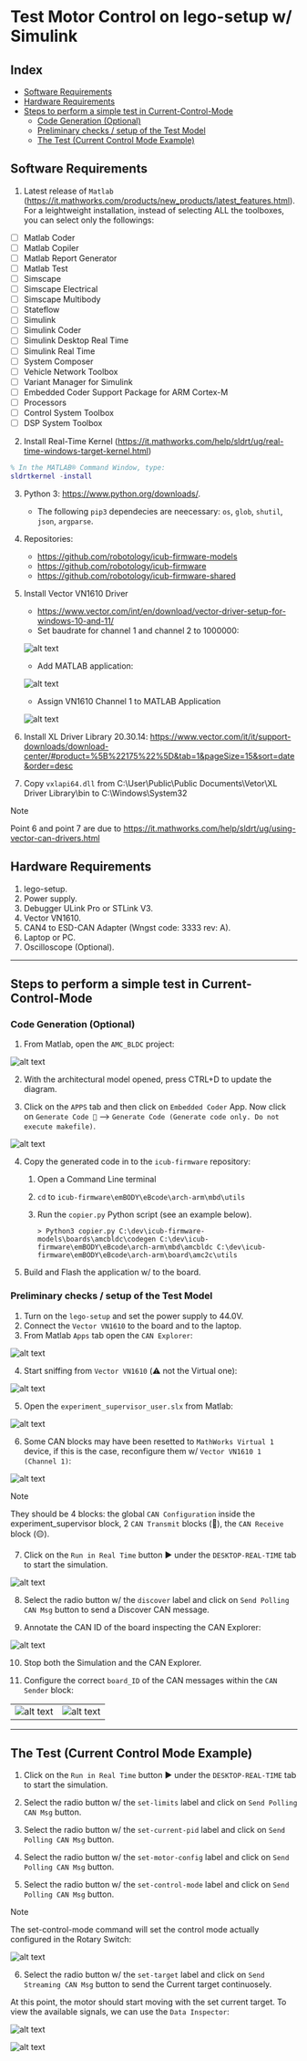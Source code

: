 # Test Motor Control on lego-setup w/ Simulink

## Index
- [Software Requirements](#software-requirements)
- [Hardware Requirements](#hardware-requirements)
- [Steps to perform a simple test in Current-Control-Mode](#steps-to-perform-a-simple-test-in-current-control-mode)
    - [Code Generation (Optional)](#code-generation-optional)
    - [Preliminary checks / setup of the Test Model](#preliminary-checks--setup-of-the-test-model)
    - [The Test (Current Control Mode Example)](#the-test-current-control-mode-example)


## Software Requirements

1. Latest release of `Matlab` (https://it.mathworks.com/products/new_products/latest_features.html). For a leightweight installation, instead of selecting ALL the toolboxes, you can select only the followings:
  - [ ] Matlab Coder
  - [ ] Matlab Copiler
  - [ ] Matlab Report Generator
  - [ ] Matlab Test
  - [ ] Simscape
  - [ ] Simscape Electrical
  - [ ] Simscape Multibody
  - [ ] Stateflow
  - [ ] Simulink
  - [ ] Simulink Coder
  - [ ] Simulink Desktop Real Time
  - [ ] Simulink Real Time
  - [ ] System Composer
  - [ ] Vehicle Network Toolbox
  - [ ] Variant Manager for Simulink
  - [ ] Embedded Coder Support Package for ARM Cortex-M
  - [ ] Processors
  - [ ] Control System Toolbox
  - [ ] DSP System Toolbox

2. Install Real-Time Kernel (https://it.mathworks.com/help/sldrt/ug/real-time-windows-target-kernel.html)
```matlab
% In the MATLAB® Command Window, type:
sldrtkernel -install
```

3. Python 3: https://www.python.org/downloads/. 
    - The following `pip3` dependecies are neecessary: `os`, `glob`, `shutil`, `json`, `argparse`.

4. Repositories:
    - https://github.com/robotology/icub-firmware-models
    - https://github.com/robotology/icub-firmware
    - https://github.com/robotology/icub-firmware-shared


5. Install Vector VN1610 Driver
    - https://www.vector.com/int/en/download/vector-driver-setup-for-windows-10-and-11/
    -  Set baudrate for channel 1 and channel 2 to 1000000:

    ![alt text](assets/image-vector-config-pt1.png)
        
    - Add MATLAB application:

    ![alt text](assets/image-vector-config-pt2.png)

    - Assign VN1610 Channel 1 to MATLAB Application

    ![alt text](assets/image-vector-app-channel.png)

6. Install XL Driver Library 20.30.14: https://www.vector.com/it/it/support-downloads/download-center/#product=%5B%22175%22%5D&tab=1&pageSize=15&sort=date&order=desc

7. Copy `vxlapi64.dll` from C:\User\Public\Public Documents\Vetor\XL Driver Library\bin to C:\Windows\System32


>[!Note]
>Point 6 and point 7 are due to https://it.mathworks.com/help/sldrt/ug/using-vector-can-drivers.html





## Hardware Requirements

1. lego-setup.
2. Power supply.
3. Debugger ULink Pro or STLink V3.
3. Vector VN1610.
4. CAN4 to ESD-CAN Adapter (Wngst code: 3333 rev: A).
5. Laptop or PC.
6. Oscilloscope (Optional).


---


## Steps to perform a simple test in Current-Control-Mode

### Code Generation (Optional)
1. From Matlab, open the `AMC_BLDC` project:

![alt text](assets/image-tree.png)

2. With the architectural model opened, press CTRL+D to update the diagram.

3. Click on the `APPS` tab and then click on `Embedded Coder` App.  Now click on `Generate Code 🔽` --> `Generate Code (Generate code only. Do not execute makefile)`.

![alt text](assets/image-codegen.png)

4. Copy the generated code in to the `icub-firmware` repository:
    1. Open a Command Line terminal
    2. `cd` to `icub-firmware\emBODY\eBcode\arch-arm\mbd\utils`
    3. Run the `copier.py` Python script (see an example below).

       ```console
       > Python3 copier.py C:\dev\icub-firmware-models\boards\amcbldc\codegen C:\dev\icub-firmware\emBODY\eBcode\arch-arm\mbd\amcbldc C:\dev\icub-firmware\emBODY\eBcode\arch-arm\board\amc2c\utils
       ```

5. Build and Flash the application w/ to the board.

### Preliminary checks / setup of the Test Model
1. Turn on the `lego-setup` and set the power supply to 44.0V.
2. Connect the `Vector VN1610` to the board and to the laptop.
3. From Matlab `Apps` tab open the `CAN Explorer`:

![alt text](assets/image-open-expl.png)

4. Start sniffing from `Vector VN1610` (⚠️ not the Virtual one):

![alt text](assets/image-sniff.png)


5. Open the `experiment_supervisor_user.slx` from Matlab:

![alt text](assets/image-test-model.png)

6. Some CAN blocks may have been resetted to `MathWorks Virtual 1` device, if this is the case, reconfigure them w/ `Vector VN1610 1 (Channel 1)`:

![alt text](assets/image-reconf-CAN-blocks.png)

>[!Note]
>They should be 4 blocks: the global `CAN Configuration` inside the experiment_supervisor block, 2 `CAN Transmit` blocks (🔵), the `CAN Receive` block (🟡).

7. Click on the `Run in Real Time` button ▶️ under the `DESKTOP-REAL-TIME` tab to start the simulation.

![alt text](assets/image-run-sim.png)

8. Select the radio button w/ the `discover` label and click on `Send Polling CAN Msg` button to send a Discover CAN message.

9. Annotate the CAN ID of the board inspecting the CAN Explorer:

![alt text](assets/image-can-id.png)

10. Stop both the Simulation and the CAN Explorer.

11. Configure the correct `board_ID` of the CAN messages within the `CAN Sender` block:

| | |
| :--: | :--: |
| ![alt text](assets/image-conf-id-p1.png) | ![alt text](assets/image-conf-id-p2.png) |

---

## The Test (Current Control Mode Example)

1. Click on the `Run in Real Time` button ▶️ under the `DESKTOP-REAL-TIME` tab to start the simulation.

2. Select the radio button w/ the `set-limits` label and click on `Send Polling CAN Msg` button.

3. Select the radio button w/ the `set-current-pid` label and click on `Send Polling CAN Msg` button.

4. Select the radio button w/ the `set-motor-config` label and click on `Send Polling CAN Msg` button.

5. Select the radio button w/ the `set-control-mode` label and click on `Send Polling CAN Msg` button. 

>[!Note]
>The set-control-mode command will set the control mode actually configured in the Rotary Switch:
>
> ![alt text](assets/image-rotary-switch.png)

6. Select the radio button w/ the `set-target` label and click on `Send Streaming CAN Msg` button to send the Current target continuosely. 

At this point, the motor should start moving with the set current target. To view the available signals, we can use the `Data Inspector`:

![alt text](assets/image-data-inspector.png)


![alt text](assets/image-plot.png)